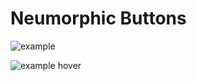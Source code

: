 # Neumorphic Buttons


![example](images/example.png)

![example hover](images/example-hover.png)


